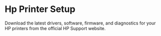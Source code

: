 # Hp Printer Setup
Download the latest drivers, software, firmware, and diagnostics for your HP printers from the official HP Support website.
